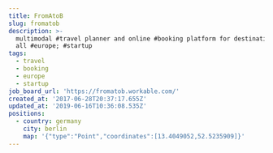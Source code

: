 ```yaml
---
title: FromAtoB
slug: fromatob
description: >-
  multimodal #travel planner and online #booking platform for destinations in
  all #europe; #startup
tags:
  - travel
  - booking
  - europe
  - startup
job_board_url: 'https://fromatob.workable.com/'
created_at: '2017-06-28T20:37:17.655Z'
updated_at: '2019-06-16T10:36:08.535Z'
positions:
  - country: germany
    city: berlin
    map: '{"type":"Point","coordinates":[13.4049052,52.5235909]}'
---
```

